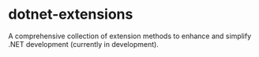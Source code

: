 # dotnet-extensions
A comprehensive collection of extension methods to enhance and simplify .NET development (currently in development).
